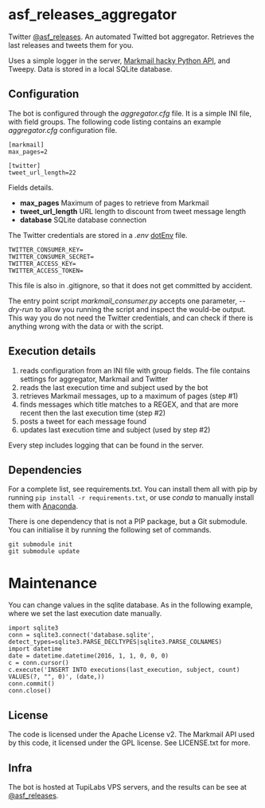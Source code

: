 asf_releases_aggregator
=======================

Twitter [@asf_releases](http://twitter.com/asf_releases). An automated Twitted bot aggregator.
Retrieves the last releases and tweets them for you.

Uses a simple logger in the server, [Markmail hacky Python API](https://github.com/tupilabs/markmail),
and Tweepy. Data is stored in a local SQLite database.

## Configuration

The bot is configured through the *aggregator.cfg* file. It is a simple INI file, with field groups.
The following code listing contains an example *aggregator.cfg* configuration file.

```
[markmail]
max_pages=2

[twitter]
tweet_url_length=22
```

Fields details.

* **max_pages** Maximum of pages to retrieve from Markmail
* **tweet_url_length** URL length to discount from tweet message length
* **database** SQLite database connection

The Twitter credentials are stored in a *.env* [dotEnv](https://pypi.python.org/pypi/python-dotenv) file.

```
TWITTER_CONSUMER_KEY=
TWITTER_CONSUMER_SECRET=
TWITTER_ACCESS_KEY=
TWITTER_ACCESS_TOKEN=
```

This file is also in .gitignore, so that it does not get committed by accident.

The entry point script *markmail_consumer.py* accepts one parameter, *--dry-run* to
allow you running the script and inspect the would-be output. This way you do not need
the Twitter credentials, and can check if there is anything wrong with the data or
with the script.

## Execution details

1. reads configuration from an INI file with group fields. The file contains settings for
aggregator, Markmail and Twitter
2. reads the last execution time and subject used by the bot
3. retrieves Markmail messages, up to a maximum of pages (step #1)
4. finds messages which title matches to a REGEX, and that are more recent then the
last execution time (step #2)
5. posts a tweet for each message found
6. updates last execution time and subject (used by step #2)

Every step includes logging that can be found in the server.

## Dependencies

For a complete list, see requirements.txt. You can install them all with pip by running
`pip install -r requirements.txt`, or use *conda* to manually install them with
[Anaconda](https://www.continuum.io/).

There is one dependency that is not a PIP package, but a Git submodule. You can initialise
it by running the following set of commands.

```
git submodule init
git submodule update
```

# Maintenance

You can change values in the sqlite database. As in the following example, where we set the
last execution date manually.

```
import sqlite3
conn = sqlite3.connect('database.sqlite', detect_types=sqlite3.PARSE_DECLTYPES|sqlite3.PARSE_COLNAMES)
import datetime
date = datetime.datetime(2016, 1, 1, 0, 0, 0)
c = conn.cursor()
c.execute('INSERT INTO executions(last_execution, subject, count) VALUES(?, "", 0)', (date,))
conn.commit()
conn.close()
```

## License

The code is licensed under the Apache License v2. The Markmail API used by this code, it licensed under
the GPL license. See LICENSE.txt for more.

## Infra

The bot is hosted at TupiLabs VPS servers, and the results can be see at 
[@asf_releases](http://twitter.com/asf_releases).
